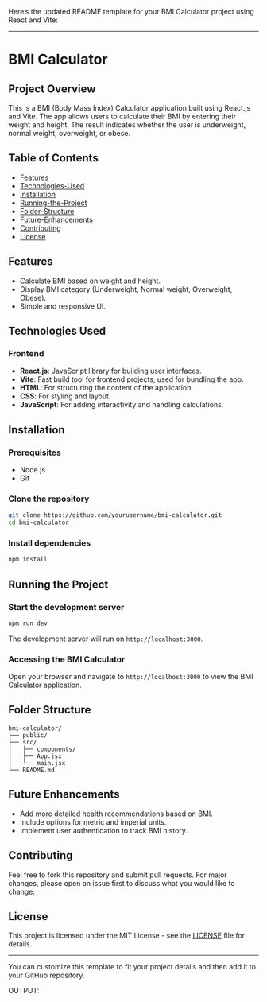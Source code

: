Here’s the updated README template for your BMI Calculator project using React and Vite:

---

# BMI Calculator

## Project Overview
This is a BMI (Body Mass Index) Calculator application built using React.js and Vite. The app allows users to calculate their BMI by entering their weight and height. The result indicates whether the user is underweight, normal weight, overweight, or obese.

## Table of Contents
- [Features](#features)
- [Technologies-Used](#technologies-used)
- [Installation](#installation)
- [Running-the-Project](#running-the-project)
- [Folder-Structure](#folder-structure)
- [Future-Enhancements](#future-enhancements)
- [Contributing](#contributing)
- [License](#license)

## Features
- Calculate BMI based on weight and height.
- Display BMI category (Underweight, Normal weight, Overweight, Obese).
- Simple and responsive UI.

## Technologies Used

### Frontend
- **React.js**: JavaScript library for building user interfaces.
- **Vite**: Fast build tool for frontend projects, used for bundling the app.
- **HTML**: For structuring the content of the application.
- **CSS**: For styling and layout.
- **JavaScript**: For adding interactivity and handling calculations.

## Installation

### Prerequisites
- Node.js
- Git

### Clone the repository
```bash
git clone https://github.com/yourusername/bmi-calculator.git
cd bmi-calculator
```

### Install dependencies
```bash
npm install
```

## Running the Project

### Start the development server
```bash
npm run dev
```
The development server will run on `http://localhost:3000`.

### Accessing the BMI Calculator
Open your browser and navigate to `http://localhost:3000` to view the BMI Calculator application.

## Folder Structure
```
bmi-calculator/
├── public/
├── src/
│   ├── components/
│   ├── App.jsx
│   └── main.jsx
└── README.md
```

## Future Enhancements
- Add more detailed health recommendations based on BMI.
- Include options for metric and imperial units.
- Implement user authentication to track BMI history.

## Contributing
Feel free to fork this repository and submit pull requests. For major changes, please open an issue first to discuss what you would like to change.

## License
This project is licensed under the MIT License - see the [LICENSE](LICENSE) file for details.

---

You can customize this template to fit your project details and then add it to your GitHub repository.


OUTPUT:




